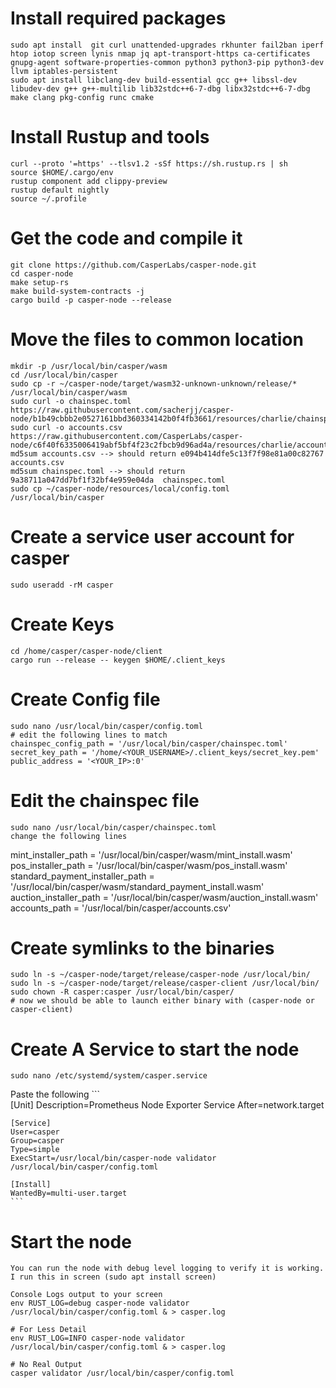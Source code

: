 # Install required packages
    
    sudo apt install  git curl unattended-upgrades rkhunter fail2ban iperf htop iotop screen lynis nmap jq apt-transport-https ca-certificates gnupg-agent software-properties-common python3 python3-pip python3-dev llvm iptables-persistent
    sudo apt install libclang-dev build-essential gcc g++ libssl-dev libudev-dev g++ g++-multilib lib32stdc++6-7-dbg libx32stdc++6-7-dbg make clang pkg-config runc cmake
    
# Install Rustup and tools
    
    curl --proto '=https' --tlsv1.2 -sSf https://sh.rustup.rs | sh
    source $HOME/.cargo/env
    rustup component add clippy-preview
    rustup default nightly
    source ~/.profile
    
# Get the code and compile it

    git clone https://github.com/CasperLabs/casper-node.git
    cd casper-node
    make setup-rs
    make build-system-contracts -j
    cargo build -p casper-node --release
    
# Move the files to common location

    mkdir -p /usr/local/bin/casper/wasm
    cd /usr/local/bin/casper
    sudo cp -r ~/casper-node/target/wasm32-unknown-unknown/release/* /usr/local/bin/casper/wasm
    sudo curl -o chainspec.toml https://raw.githubusercontent.com/sacherjj/casper-node/b1b49cbbb2e0527161bbd360334142b0f4fb3661/resources/charlie/chainspec.toml
    sudo curl -o accounts.csv https://raw.githubusercontent.com/CasperLabs/casper-node/c6f40f6335006419abf5bf4f23c2fbcb9d96ad4a/resources/charlie/accounts.csv
    md5sum accounts.csv --> should return e094b414dfe5c13f7f98e81a00c82767  accounts.csv
    md5sum chainspec.toml --> should return 9a38711a047dd7bf1f32bf4e959e04da  chainspec.toml
    sudo cp ~/casper-node/resources/local/config.toml /usr/local/bin/casper

# Create a service user account for casper

    sudo useradd -rM casper
    
# Create Keys

    cd /home/casper/casper-node/client
    cargo run --release -- keygen $HOME/.client_keys

# Create Config file

    sudo nano /usr/local/bin/casper/config.toml
    # edit the following lines to match
    chainspec_config_path = '/usr/local/bin/casper/chainspec.toml'
    secret_key_path = '/home/<YOUR_USERNAME>/.client_keys/secret_key.pem'
    public_address = '<YOUR_IP>:0'

# Edit the chainspec file

    sudo nano /usr/local/bin/casper/chainspec.toml
    change the following lines 
mint_installer_path = '/usr/local/bin/casper/wasm/mint_install.wasm'
pos_installer_path = '/usr/local/bin/casper/wasm/pos_install.wasm'
standard_payment_installer_path = '/usr/local/bin/casper/wasm/standard_payment_install.wasm'
auction_installer_path = '/usr/local/bin/casper/wasm/auction_install.wasm'
accounts_path = '/usr/local/bin/casper/accounts.csv'


# Create symlinks to the binaries

    sudo ln -s ~/casper-node/target/release/casper-node /usr/local/bin/
    sudo ln -s ~/casper-node/target/release/casper-client /usr/local/bin/
    sudo chown -R casper:casper /usr/local/bin/casper/
    # now we should be able to launch either binary with (casper-node or casper-client)
# Create A Service to start the node
    
    sudo nano /etc/systemd/system/casper.service
    
    
Paste the following
    ```    
    [Unit]
    Description=Prometheus Node Exporter Service
    After=network.target

    [Service]
    User=casper
    Group=casper
    Type=simple
    ExecStart=/usr/local/bin/casper-node validator /usr/local/bin/casper/config.toml

    [Install]
    WantedBy=multi-user.target
    ```

# Start the node
    
    You can run the node with debug level logging to verify it is working.
    I run this in screen (sudo apt install screen)
    
    Console Logs output to your screen
    env RUST_LOG=debug casper-node validator /usr/local/bin/casper/config.toml & > casper.log
    
    # For Less Detail
    env RUST_LOG=INFO casper-node validator /usr/local/bin/casper/config.toml & > casper.log
    
    # No Real Output
    casper validator /usr/local/bin/casper/config.toml
